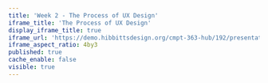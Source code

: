 ```yaml
---
title: 'Week 2 - The Process of UX Design'
iframe_title: 'The Process of UX Design'
display_iframe_title: true
iframe_url: 'https://demo.hibbittsdesign.org/cmpt-363-hub/192/presentations/ithe-process-of-ux-design'
iframe_aspect_ratio: 4by3
published: true
cache_enable: false
visible: true
---
```

